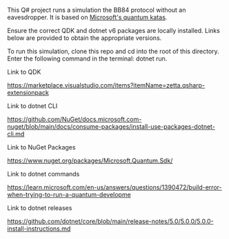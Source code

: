 This Q# project runs a simulation the BB84 protocol without an eavesdropper. It is based on [Microsoft's quantum katas](https://quantum.microsoft.com/en-us/experience/quantum-katas).

Ensure the correct QDK and dotnet v6 packages are locally installed. Links below are provided to obtain the appropriate versions.

To run this simulation, clone this repo and cd into the root of this directory.
Enter the following command in the terminal: dotnet run.

Link to QDK

https://marketplace.visualstudio.com/items?itemName=zetta.qsharp-extensionpack

Link to dotnet CLI

https://github.com/NuGet/docs.microsoft.com-nuget/blob/main/docs/consume-packages/install-use-packages-dotnet-cli.md

Link to NuGet Packages

https://www.nuget.org/packages/Microsoft.Quantum.Sdk/

Link to dotnet commands

https://learn.microsoft.com/en-us/answers/questions/1390472/build-error-when-trying-to-run-a-quantum-developme

Link to dotnet releases

https://github.com/dotnet/core/blob/main/release-notes/5.0/5.0.0/5.0.0-install-instructions.md
